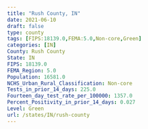```yaml
---
title: "Rush County, IN"
date: 2021-06-10
draft: false
type: county
tags: [FIPS:18139.0,FEMA:5.0,Non-core,Green]
categories: [IN]
County: Rush County
State: IN
FIPS: 18139.0
FEMA_Region: 5.0
Population: 16581.0
NCHS_Urban_Rural_Classification: Non-core
Tests_in_prior_14_days: 225.0
Fourteen_day_test_rate_per_100000: 1357.0
Percent_Positivity_in_prior_14_days: 0.027
Level: Green
url: /states/IN/rush-county
---
```



